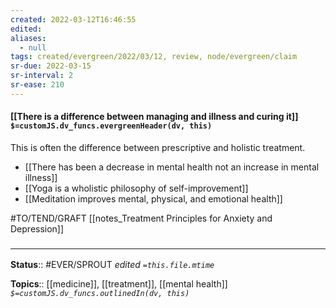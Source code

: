 ```yaml
---
created: 2022-03-12T16:46:55 
edited: 
aliases:
  - null
tags: created/evergreen/2022/03/12, review, node/evergreen/claim
sr-due: 2022-03-15
sr-interval: 2
sr-ease: 210
---
```


#### [[There is a difference between managing and illness and curing it]] `$=customJS.dv_funcs.evergreenHeader(dv, this)`

This is often the difference between prescriptive and holistic treatment.

- [[There has been a decrease in mental health not an increase in mental illness]]
- [[Yoga is a wholistic philosophy of self-improvement]]
- [[Meditation improves mental, physical, and emotional health]]

#TO/TEND/GRAFT [[notes_Treatment Principles for Anxiety and Depression]]

### <hr class="footnote"/>

**Status**:: #EVER/SPROUT
*edited `=this.file.mtime`*

**Topics**:: [[medicine]], [[treatment]], [[mental health]]
*`$=customJS.dv_funcs.outlinedIn(dv, this)`*
